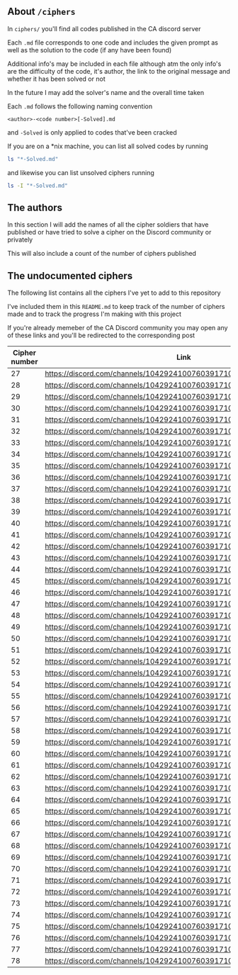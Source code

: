 ## About `/ciphers`

In `ciphers/` you'll find all codes published in the CA discord server

Each `.md` file corresponds to one code and includes the given prompt as well as the solution to the code (if any have been found)

Additional info's may be included in each file although atm the only info's are the difficulty of the code, it's author, the link to the original message and whether it has been solved or not

In the future I may add the solver's name and the overall time taken

Each `.md` follows the following naming convention


```
<author>-<code number>[-Solved].md
```

and `-Solved` is only applied to codes that've been cracked

If you are on a \*nix machine, you can list all solved codes by running

```bash
ls "*-Solved.md"
```

and likewise you can list unsolved ciphers running

```bash
ls -I "*-Solved.md"
```

## The authors

In this section I will add the names of all the cipher soldiers that have published or have tried to solve a cipher on the Discord community or privately

This will also include a count of the number of ciphers published

## The undocumented ciphers

The following list contains all the ciphers I've yet to add to this repository

I've included them in this `README.md` to keep track of the number of ciphers made and to track the progress I'm making with this project

If you're already memeber of the CA Discord community you may open any of these links and you'll be redirected to the corresponding post

|Cipher number	|Link				                                	|
|---            |---				                                	|
|27             |https://discord.com/channels/1042924100760391710/1153424558414643290	|
|28             |https://discord.com/channels/1042924100760391710/1153433804321599558	|
|29             |https://discord.com/channels/1042924100760391710/1153780349575368816	|
|30             |https://discord.com/channels/1042924100760391710/1153812292421566575	|
|31             |https://discord.com/channels/1042924100760391710/1153856982231560244	|
|32             |https://discord.com/channels/1042924100760391710/1154247491437469706	|
|33             |https://discord.com/channels/1042924100760391710/1154269044321562694	|
|34             |https://discord.com/channels/1042924100760391710/1154284150073868318	|
|35             |https://discord.com/channels/1042924100760391710/1154303090313412648	|
|36             |https://discord.com/channels/1042924100760391710/1154306196879183902	|
|37             |https://discord.com/channels/1042924100760391710/1154892747816325150	|
|38             |https://discord.com/channels/1042924100760391710/1155177705327841301	|
|39             |https://discord.com/channels/1042924100760391710/1155233308419031080	|
|40             |https://discord.com/channels/1042924100760391710/1155432030956437555	|
|41             |https://discord.com/channels/1042924100760391710/1155926470846337034	|
|42             |https://discord.com/channels/1042924100760391710/1157480201983381515	|
|43             |https://discord.com/channels/1042924100760391710/1157783465228501143	|
|44             |https://discord.com/channels/1042924100760391710/1158075904766005270	|
|45             |https://discord.com/channels/1042924100760391710/1158156688629715015	|
|46             |https://discord.com/channels/1042924100760391710/1158242371645997076	|
|47             |https://discord.com/channels/1042924100760391710/1158271735334969384	|
|48             |https://discord.com/channels/1042924100760391710/1158492770281979996	|
|49             |https://discord.com/channels/1042924100760391710/1158502560685101137	|
|50             |https://discord.com/channels/1042924100760391710/1158615346031374378	|
|51             |https://discord.com/channels/1042924100760391710/1159475717738864692	|
|52             |https://discord.com/channels/1042924100760391710/1160061618592415764	|
|53             |https://discord.com/channels/1042924100760391710/1160316133019238690	|
|54             |https://discord.com/channels/1042924100760391710/1160835705816219668	|
|55             |https://discord.com/channels/1042924100760391710/1160999570059317308	|
|56             |https://discord.com/channels/1042924100760391710/1161410260490264617	|
|57             |https://discord.com/channels/1042924100760391710/1161891284500357200	|
|58             |https://discord.com/channels/1042924100760391710/1161945423716548619	|
|59             |https://discord.com/channels/1042924100760391710/1162144166554374225	|
|60             |https://discord.com/channels/1042924100760391710/1162385056275386378	|
|61             |https://discord.com/channels/1042924100760391710/1162619272032428084	|
|62             |https://discord.com/channels/1042924100760391710/1162802815576580217	|
|63             |https://discord.com/channels/1042924100760391710/1162934551467798608	|
|64             |https://discord.com/channels/1042924100760391710/1163567203614986280	|
|65             |https://discord.com/channels/1042924100760391710/1164005569812766761	|
|66             |https://discord.com/channels/1042924100760391710/1166168789507907601	|
|67             |https://discord.com/channels/1042924100760391710/1166397561733656667	|
|68             |https://discord.com/channels/1042924100760391710/1166453767126929538	|
|69             |https://discord.com/channels/1042924100760391710/1155208884366094437	|
|70             |https://discord.com/channels/1042924100760391710/1165585122884603975	|
|71             |https://discord.com/channels/1042924100760391710/1167582448813613116	|
|72             |https://discord.com/channels/1042924100760391710/1168015021515751506	|
|73             |https://discord.com/channels/1042924100760391710/1169369872132735126	|
|74             |https://discord.com/channels/1042924100760391710/1169384356725403711	|
|75             |https://discord.com/channels/1042924100760391710/1173295874705723394	|
|76             |https://discord.com/channels/1042924100760391710/1177722790586089472	|
|77             |https://discord.com/channels/1042924100760391710/1178006984411316255	|
|78             |https://discord.com/channels/1042924100760391710/1178015951023779982	|
